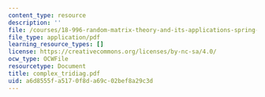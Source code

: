 ```yaml
---
content_type: resource
description: ''
file: /courses/18-996-random-matrix-theory-and-its-applications-spring-2004/a6d8555fa5170f8da69c02bef8a29c3d_complex_tridiag.pdf
file_type: application/pdf
learning_resource_types: []
license: https://creativecommons.org/licenses/by-nc-sa/4.0/
ocw_type: OCWFile
resourcetype: Document
title: complex_tridiag.pdf
uid: a6d8555f-a517-0f8d-a69c-02bef8a29c3d
---
```

